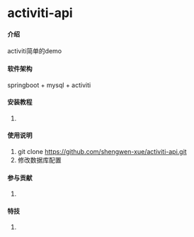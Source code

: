 # activiti-api

#### 介绍
activiti简单的demo

#### 软件架构
springboot + mysql + activiti


#### 安装教程

1. 

#### 使用说明

1.  git clone https://github.com/shengwen-xue/activiti-api.git
2.  修改数据库配置

#### 参与贡献
1.  


#### 特技
1.  
